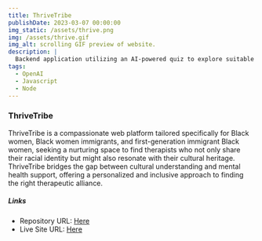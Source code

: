 ```yaml
---
title: ThriveTribe
publishDate: 2023-03-07 00:00:00
img_static: /assets/thrive.png
img: /assets/thrive.gif
img_alt: scrolling GIF preview of website.
description: |
  Backend application utilizing an AI-powered quiz to explore suitable mental health therapies. 
tags:
  - OpenAI
  - Javascript
  - Node
---
```


### ThriveTribe

ThriveTribe is a compassionate web platform tailored specifically for Black women, Black women immigrants, and first-generation immigrant Black women, seeking a nurturing space to find therapists who not only share their racial identity but might also resonate with their cultural heritage. ThriveTribe bridges the gap between cultural understanding and mental health support, offering a personalized and inclusive approach to finding the right therapeutic alliance.

##### Links

- Repository URL: [Here](https://github.com/codewithjazzy/thrivetribe)
- Live Site URL: [Here](https://thrivetribe.onrender.com/)
